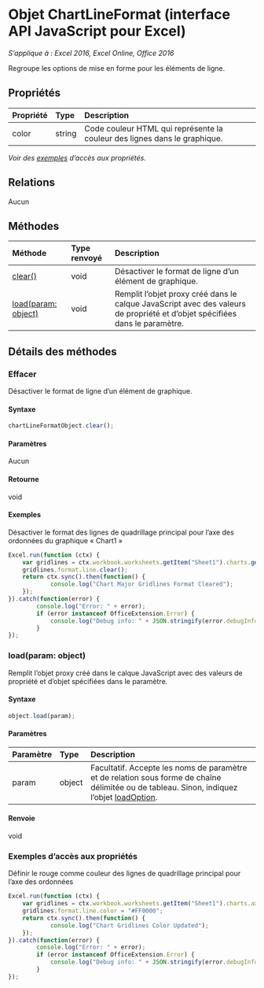 # Objet ChartLineFormat (interface API JavaScript pour Excel)

_S’applique à : Excel 2016, Excel Online, Office 2016_

Regroupe les options de mise en forme pour les éléments de ligne.

## Propriétés

| Propriété   | Type|Description
|:---------------|:--------|:----------|
|color|string|Code couleur HTML qui représente la couleur des lignes dans le graphique.|

_Voir des [exemples](#property-access-examples) d’accès aux propriétés._

## Relations
Aucun


## Méthodes

| Méthode   | Type renvoyé|Description|
|:---------------|:--------|:----------|
|[clear()](#clear)|void|Désactiver le format de ligne d’un élément de graphique.|
|[load(param: object)](#loadparam-object)|void|Remplit l’objet proxy créé dans le calque JavaScript avec des valeurs de propriété et d’objet spécifiées dans le paramètre.|

## Détails des méthodes

### Effacer
Désactiver le format de ligne d’un élément de graphique.

#### Syntaxe
```js
chartLineFormatObject.clear();
```

#### Paramètres
Aucun

#### Retourne
void

#### Exemples

Désactiver le format des lignes de quadrillage principal pour l’axe des ordonnées du graphique « Chart1 »

```js
Excel.run(function (ctx) { 
	var gridlines = ctx.workbook.worksheets.getItem("Sheet1").charts.getItem("Chart1").axes.valueaxis.majorGridlines;	
	gridlines.format.line.clear();
	return ctx.sync().then(function() {
			console.log("Chart Major Gridlines Format Cleared");
	});
}).catch(function(error) {
		console.log("Error: " + error);
		if (error instanceof OfficeExtension.Error) {
			console.log("Debug info: " + JSON.stringify(error.debugInfo));
		}
});
```
### load(param: object)
Remplit l’objet proxy créé dans le calque JavaScript avec des valeurs de propriété et d’objet spécifiées dans le paramètre.

#### Syntaxe
```js
object.load(param);
```

#### Paramètres
| Paramètre   | Type|Description|
|:---------------|:--------|:----------|
|param|object|Facultatif. Accepte les noms de paramètre et de relation sous forme de chaîne délimitée ou de tableau. Sinon, indiquez l’objet [loadOption](loadoption.md).|

#### Renvoie
void
### Exemples d’accès aux propriétés

Définir le rouge comme couleur des lignes de quadrillage principal pour l’axe des ordonnées

```js
Excel.run(function (ctx) { 
	var gridlines = ctx.workbook.worksheets.getItem("Sheet1").charts.axes.valueaxis.majorGridlines;
	gridlines.format.line.color = "#FF0000";
	return ctx.sync().then(function() {
			console.log("Chart Gridlines Color Updated");
	});
}).catch(function(error) {
		console.log("Error: " + error);
		if (error instanceof OfficeExtension.Error) {
			console.log("Debug info: " + JSON.stringify(error.debugInfo));
		}
});
```

